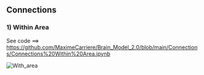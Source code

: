 ## Connections

### 1) Within Area

See code ==> https://github.com/MaximeCarriere/Brain_Model_2.0/blob/main/Connections/Connections%20Within%20Area.ipynb


![With_area](https://user-images.githubusercontent.com/55028120/102017069-e8ff4700-3d64-11eb-9121-299fa2453719.png)

